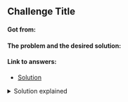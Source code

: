 ## Challenge Title

#### Got from:

####  The problem and the desired solution:

#### Link to answers:
- [Solution](name/name.md)


<details>
  <summary>Solution explained</summary>

</details>
